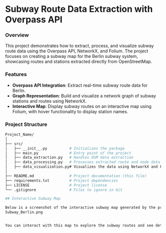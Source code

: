 # Subway Route Data Extraction with Overpass API

### Overview
This project demonstrates how to extract, process, and visualize subway route data using the Overpass API, NetworkX, and Folium. The project focuses on creating a subway map for the Berlin subway system, showcasing routes and stations extracted directly from OpenStreetMap.

### Features
- **Overpass API Integration**: Extract real-time subway route data for Berlin.
- **Graph Representation**: Build and visualize a network graph of subway stations and routes using NetworkX.
- **Interactive Map**: Display subway routes on an interactive map using Folium, with hover functionality to display station names.

### Project Structure
```bash
Project_Name/
│
├── src/
│   ├── __init__.py          # Initializes the package
│   ├── main.py              # Entry point of the project
│   ├── data_extraction.py   # Handles OSM data extraction
│   ├── data_processing.py   # Processes extracted route and node data
│   ├── data_visualization.py# Visualizes the data using NetworkX and Folium
│
├── README.md                # Project documentation (this file)
├── requirements.txt         # Project dependencies
├── LICENSE                  # Project license
└── .gitignore               # Files to ignore in Git

## Interactive Subway Map

Below is a screenshot of the interactive subway map generated by the project. This map visualizes the subway routes and stops in Berlin.
Subway_Berlin.png


You can interact with this map to explore the subway routes and see details about each stop.







